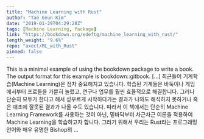 ```yaml
---
title: "Machine Learning with Rust"
author: "Tae Geun Kim"
date: "2019-01-29T04:29:28Z"
tags: [Machine Learning, Package]
link: "https://bookdown.org/edeftg/machine_learning_with_rust/"
length_weight: "9.6%"
repo: "axect/ML_with_Rust"
pinned: false
---
```


This is a minimal example of using the bookdown package to write a book. The output format for this example is bookdown::gitbook. [...] 최근들어 기계학습(Machine Learning)은 점차 중요해지고 있습니다.
학습된 기계들은 바둑이나 게임에서부터 프로들을 가뿐히 눌렀고, 연구나 업무를 훨씬 효율적으로 해결합니다.
그러나 단순히 모두가 한다고 해서 섣부르게 시작하다가는 결과가 나와도 해석하지 못하거나 혹은 애초에 잘못된 결과가 나올 수도 있습니다.
따라서 이 책에서는 단순히 Machine Learning Framework를 사용하는 것이 아닌, 밑바닥부터 차근차근 이론을 적용하여 Machine Learning을 학습하고자 합니다.
그러기 위해서 우리는 Rust라는 프로그래밍 언어와 매우 유명한 Bishop의 ...
